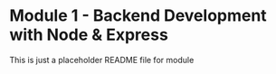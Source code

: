 # Module 1 - Backend Development with Node & Express

This is just a placeholder README file for module